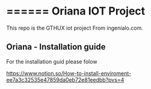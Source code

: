 ======
Oriana IOT Project
======

This repo is the GTHUX iot project From ingenialo.com. 


## Oriana  - Installation guide
For the installation guid please folow

https://www.notion.so/How-to-install-enviroment-ee7a3c32535e47859da0eb72e81eedbb?pvs=4